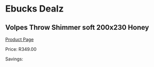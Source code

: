 
# Ebucks Dealz
## Volpes Throw Shimmer soft 200x230 Honey
[Product Page](https://www.ebucks.com/web/shop/productSelected.do?prodId=1155949714&catId=704984344)

Price: R349.00

Savings: 


	
